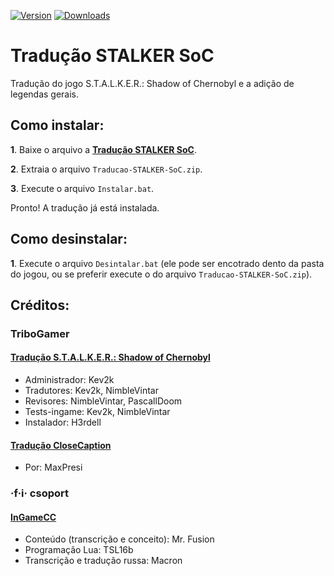 [![Version](https://img.shields.io/badge/version-1.0-green)](https://github.com/KaioHSG/traducao-stalker-soc/releases/latest)
[![Downloads](https://img.shields.io/github/downloads/KaioHSG/traducao-stalker-soc/total)](https://github.com/KaioHSG/traducao-stalker-soc/releases)

# Tradução STALKER SoC
Tradução do jogo S.T.A.L.K.E.R.: Shadow of Chernobyl e a adição de legendas gerais.

## Como instalar:

**1**. Baixe o arquivo a [**Tradução STALKER SoC**](https://github.com/kaiohsg/traducao-stalker-soc/releases/latest).

**2**. Extraia o arquivo `Traducao-STALKER-SoC.zip`.

**3**. Execute o arquivo `Instalar.bat`.

Pronto! A tradução já está instalada.

## Como desinstalar:

**1**. Execute o arquivo `Desintalar.bat` (ele pode ser encotrado dento da pasta do jogou, ou se preferir execute o do arquivo `Traducao-STALKER-SoC.zip`).

## Créditos:

### TriboGamer

#### [Tradução S.T.A.L.K.E.R.: Shadow of Chernobyl](https://tribogamer.com/traducoes/404_traducao-do-s-t-a-l-k-e-r-shadow-of-chernobyl-para-portugues-do-brasil.html)

* Administrador: Kev2k
* Tradutores: Kev2k, NimbleVintar
* Revisores: NimbleVintar, PascallDoom
* Tests-ingame: Kev2k, NimbleVintar
* Instalador:  H3rdell

#### [Tradução CloseCaption](https://tribogamer.com/downloads/1818_baixar-closecaption-e-legendas-ingame-pt-br-s-t-a-l-k-e-r-shadow-of-chernobyl.html)

* Por: MaxPresi

### ·f·i· csoport

#### [InGameCC](http://stalker.kincsvadasz.hu)

* Conteúdo (transcrição e conceito): Mr. Fusion
* Programação Lua: TSL16b
* Transcrição e tradução russa: Macron
